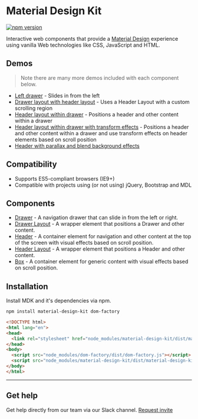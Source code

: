 # Material Design Kit

[![npm version](https://badge.fury.io/js/material-design-kit.svg)](https://badge.fury.io/js/material-design-kit)

Interactive web components that provide a [Material Design](https://www.google.com/design/spec/material-design/introduction.html) experience using vanilla Web technologies like CSS, JavaScript and HTML.

## Demos

> Note there are many more demos included with each component below.

- [Left drawer](http://mdk-demo.themekit.io/drawer-left.html) - Slides in from the left
- [Drawer layout with header layout](http://mdk-demo.themekit.io/drawer-layout-with-header-layout.html) - Uses a Header Layout with a custom scrolling region
- [Header layout within drawer](http://mdk-demo.themekit.io/header-layout-drawer.html) - Positions a header and other content within a drawer
- [Header layout within drawer with transform effects](http://mdk-demo.themekit.io/header-layout-drawer-transform-fx.html) - Positions a header and other content within a drawer and use transform effects on header elements based on scroll position
- [Header with parallax and blend background effects](http://mdk-demo.themekit.io/header-parallax-blend.html)

## Compatibility

- Supports ES5-compliant browsers (IE9+)
- Compatible with projects using (or not using) jQuery, Bootstrap and MDL

## Components

- [Drawer](https://github.com/themekit/material-design-kit/tree/master/src/drawer) - A navigation drawer that can slide in from the left or right.
- [Drawer Layout](https://github.com/themekit/material-design-kit/tree/master/src/drawer-layout) - A wrapper element that positions a Drawer and other content.
- [Header](https://github.com/themekit/material-design-kit/tree/master/src/header) - A container element for navigation and other content at the top of the screen with visual effects based on scroll position.
- [Header Layout](https://github.com/themekit/material-design-kit/tree/master/src/header-layout) - A wrapper element that positions a Header and other content.
- [Box](https://github.com/themekit/material-design-kit/tree/master/src/box) - A container element for generic content with visual effects based on scroll position.

## Installation

Install MDK and it's dependencies via npm.

```bash
npm install material-design-kit dom-factory
```

```html
<!DOCTYPE html>
<html lang="en">
<head>
  <link rel="stylesheet" href="node_modules/material-design-kit/dist/material-design-kit.css">
</head>
<body>
  <script src="node_modules/dom-factory/dist/dom-factory.js"></script>
  <script src="node_modules/material-design-kit/dist/material-design-kit.js" async defer></script>
</body>
</html>
```

---

## Get help
Get help directly from our team via our Slack channel. [Request invite](http://themekit-slack-invite.stamplayapp.com/)